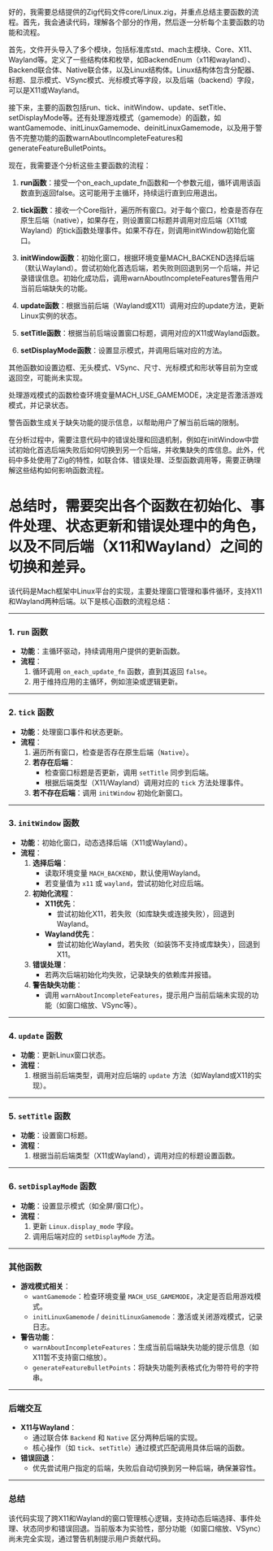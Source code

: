好的，我需要总结提供的Zig代码文件core/Linux.zig，并重点总结主要函数的流程。首先，我会通读代码，理解各个部分的作用，然后逐一分析每个主要函数的功能和流程。

首先，文件开头导入了多个模块，包括标准库std、mach主模块、Core、X11、Wayland等。定义了一些结构体和枚举，如BackendEnum（x11和wayland）、Backend联合体、Native联合体，以及Linux结构体。Linux结构体包含分配器、标题、显示模式、VSync模式、光标模式等字段，以及后端（backend）字段，可以是X11或Wayland。

接下来，主要的函数包括run、tick、initWindow、update、setTitle、setDisplayMode等。还有处理游戏模式（gamemode）的函数，如wantGamemode、initLinuxGamemode、deinitLinuxGamemode，以及用于警告不完整功能的函数warnAboutIncompleteFeatures和generateFeatureBulletPoints。

现在，我需要逐个分析这些主要函数的流程：

1. **run函数**：接受一个on_each_update_fn函数和一个参数元组，循环调用该函数直到返回false。这可能用于主循环，持续运行直到应用退出。

2. **tick函数**：接收一个Core指针，遍历所有窗口。对于每个窗口，检查是否存在原生后端（native），如果存在，则设置窗口标题并调用对应后端（X11或Wayland）的tick函数处理事件。如果不存在，则调用initWindow初始化窗口。

3. **initWindow函数**：初始化窗口，根据环境变量MACH_BACKEND选择后端（默认Wayland）。尝试初始化首选后端，若失败则回退到另一个后端，并记录错误信息。初始化成功后，调用warnAboutIncompleteFeatures警告用户当前后端缺失的功能。

4. **update函数**：根据当前后端（Wayland或X11）调用对应的update方法，更新Linux实例的状态。

5. **setTitle函数**：根据当前后端设置窗口标题，调用对应的X11或Wayland函数。

6. **setDisplayMode函数**：设置显示模式，并调用后端对应的方法。

其他函数如设置边框、无头模式、VSync、尺寸、光标模式和形状等目前为空或返回空，可能尚未实现。

处理游戏模式的函数检查环境变量MACH_USE_GAMEMODE，决定是否激活游戏模式，并记录状态。

警告函数生成关于缺失功能的提示信息，以帮助用户了解当前后端的限制。

在分析过程中，需要注意代码中的错误处理和回退机制，例如在initWindow中尝试初始化首选后端失败后如何切换到另一个后端，并收集缺失的库信息。此外，代码中多处使用了Zig的特性，如联合体、错误处理、泛型函数调用等，需要正确理解这些结构如何影响函数流程。

总结时，需要突出各个函数在初始化、事件处理、状态更新和错误处理中的角色，以及不同后端（X11和Wayland）之间的切换和差异。
================================================
该代码是Mach框架中Linux平台的实现，主要处理窗口管理和事件循环，支持X11和Wayland两种后端。以下是核心函数的流程总结：

---

### **1. `run` 函数**
- **功能**：主循环驱动，持续调用用户提供的更新函数。
- **流程**：
  1. 循环调用 `on_each_update_fn` 函数，直到其返回 `false`。
  2. 用于维持应用的主循环，例如渲染或逻辑更新。

---

### **2. `tick` 函数**
- **功能**：处理窗口事件和状态更新。
- **流程**：
  1. 遍历所有窗口，检查是否存在原生后端（`Native`）。
  2. **若存在后端**：
     - 检查窗口标题是否更新，调用 `setTitle` 同步到后端。
     - 根据后端类型（X11/Wayland）调用对应的 `tick` 方法处理事件。
  3. **若不存在后端**：调用 `initWindow` 初始化新窗口。

---

### **3. `initWindow` 函数**
- **功能**：初始化窗口，动态选择后端（X11或Wayland）。
- **流程**：
  1. **选择后端**：
     - 读取环境变量 `MACH_BACKEND`，默认使用Wayland。
     - 若变量值为 `x11` 或 `wayland`，尝试初始化对应后端。
  2. **初始化流程**：
     - **X11优先**：
       - 尝试初始化X11，若失败（如库缺失或连接失败），回退到Wayland。
     - **Wayland优先**：
       - 尝试初始化Wayland，若失败（如装饰不支持或库缺失），回退到X11。
  3. **错误处理**：
     - 若两次后端初始化均失败，记录缺失的依赖库并报错。
  4. **警告缺失功能**：
     - 调用 `warnAboutIncompleteFeatures`，提示用户当前后端未实现的功能（如窗口缩放、VSync等）。

---

### **4. `update` 函数**
- **功能**：更新Linux窗口状态。
- **流程**：
  1. 根据当前后端类型，调用对应后端的 `update` 方法（如Wayland或X11的实现）。

---

### **5. `setTitle` 函数**
- **功能**：设置窗口标题。
- **流程**：
  1. 根据当前后端类型（X11或Wayland），调用对应的标题设置函数。

---

### **6. `setDisplayMode` 函数**
- **功能**：设置显示模式（如全屏/窗口化）。
- **流程**：
  1. 更新 `Linux.display_mode` 字段。
  2. 调用后端对应的 `setDisplayMode` 方法。

---

### **其他函数**
- **游戏模式相关**：
  - `wantGamemode`：检查环境变量 `MACH_USE_GAMEMODE`，决定是否启用游戏模式。
  - `initLinuxGamemode` / `deinitLinuxGamemode`：激活或关闭游戏模式，记录日志。
- **警告功能**：
  - `warnAboutIncompleteFeatures`：生成当前后端缺失功能的提示信息（如X11暂不支持窗口缩放）。
  - `generateFeatureBulletPoints`：将缺失功能列表格式化为带符号的字符串。

---

### **后端交互**
- **X11与Wayland**：
  - 通过联合体 `Backend` 和 `Native` 区分两种后端的实现。
  - 核心操作（如 `tick`、`setTitle`）通过模式匹配调用具体后端的函数。
- **错误回退**：
  - 优先尝试用户指定的后端，失败后自动切换到另一种后端，确保兼容性。

---

### **总结**
该代码实现了跨X11和Wayland的窗口管理核心逻辑，支持动态后端选择、事件处理、状态同步和错误回退。当前版本为实验性，部分功能（如窗口缩放、VSync）尚未完全实现，通过警告机制提示用户贡献代码。